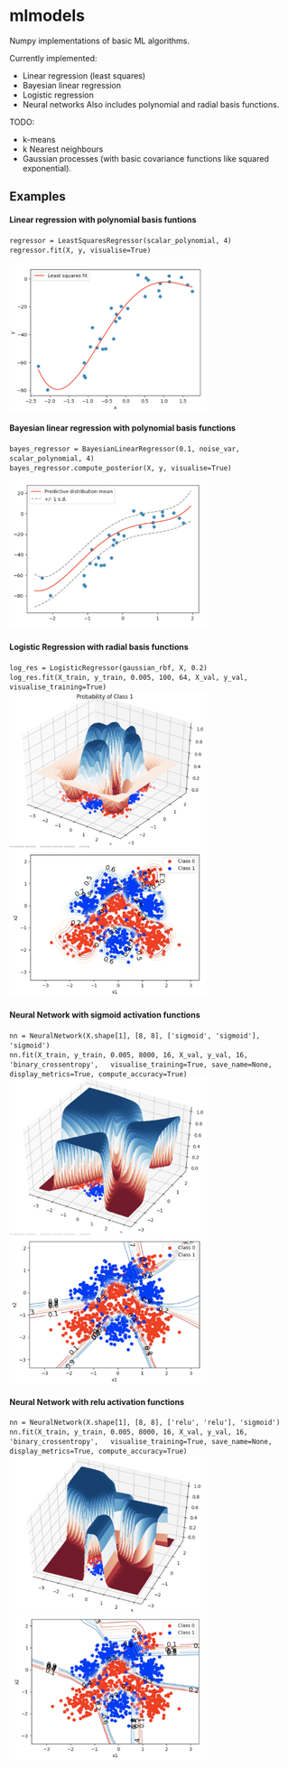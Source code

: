 # mlmodels
Numpy implementations of basic ML algorithms.

Currently implemented:  
* Linear regression (least squares)
* Bayesian linear regression
* Logistic regression
* Neural networks
Also includes polynomial and radial basis functions.

TODO:
* k-means
* k Nearest neighbours
* Gaussian processes (with basic covariance functions like squared exponential).


## Examples

#### Linear regression with polynomial basis funtions

`regressor = LeastSquaresRegressor(scalar_polynomial, 4)`  
`regressor.fit(X, y, visualise=True)`

<img src="https://github.com/akashsengupta1997/mlmodels/blob/master/linreg.png" alt="drawing" width="350"/>

#### Bayesian linear regression with polynomial basis functions

`bayes_regressor = BayesianLinearRegressor(0.1, noise_var, scalar_polynomial, 4)`  
`bayes_regressor.compute_posterior(X, y, visualise=True)`

<img src="https://github.com/akashsengupta1997/mlmodels/blob/master/bayesian_reg.png" alt="drawing" width="350"/>


#### Logistic Regression with radial basis functions

`log_res = LogisticRegressor(gaussian_rbf, X, 0.2)`  
`log_res.fit(X_train, y_train, 0.005, 100, 64, X_val, y_val, visualise_training=True)`
<img src="https://github.com/akashsengupta1997/mlmodels/blob/master/logres_surface.png?raw=true" alt="drawing" width="350"/>
<img src="https://github.com/akashsengupta1997/mlmodels/blob/master/logres_contour.png?raw=true" alt="drawing" width="350"/>

#### Neural Network with sigmoid activation functions

`nn = NeuralNetwork(X.shape[1], [8, 8], ['sigmoid', 'sigmoid'], 'sigmoid')`  
`nn.fit(X_train, y_train, 0.005, 8000, 16, X_val, y_val, 16, 'binary_crossentropy',  
       visualise_training=True, save_name=None, display_metrics=True, compute_accuracy=True)`
<img src="https://github.com/akashsengupta1997/mlmodels/blob/master/nn_sigmoid_surface.png" alt="drawing" width="350"/>
<img src="https://github.com/akashsengupta1997/mlmodels/blob/master/nn_sigmoid_contour.png" alt="drawing" width="350"/>


#### Neural Network with relu activation functions

`nn = NeuralNetwork(X.shape[1], [8, 8], ['relu', 'relu'], 'sigmoid')`  
`nn.fit(X_train, y_train, 0.005, 8000, 16, X_val, y_val, 16, 'binary_crossentropy',  
       visualise_training=True, save_name=None, display_metrics=True, compute_accuracy=True)`
<img src="https://github.com/akashsengupta1997/mlmodels/blob/master/nn_relu_surface.png" alt="drawing" width="350"/>
<img src="https://github.com/akashsengupta1997/mlmodels/blob/master/nn_relu_contour.png" alt="drawing" width="350"/>

